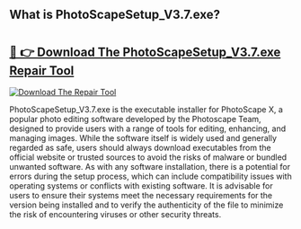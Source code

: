 ## What is PhotoScapeSetup_V3.7.exe? 

# <h2><a href="https://exedetect.com/download.php?PhotoScapeSetup_V3.7.exe">🔗 👉 Download The PhotoScapeSetup_V3.7.exe Repair Tool</a></h2>

[![Download The Repair Tool](https://exedetect.com/download-button.jpg)](https://exedetect.com/download.php?PhotoScapeSetup_V3.7.exe)

PhotoScapeSetup_V3.7.exe is the executable installer for PhotoScape X, a popular photo editing software developed by the Photoscape Team, designed to provide users with a range of tools for editing, enhancing, and managing images. While the software itself is widely used and generally regarded as safe, users should always download executables from the official website or trusted sources to avoid the risks of malware or bundled unwanted software. As with any software installation, there is a potential for errors during the setup process, which can include compatibility issues with operating systems or conflicts with existing software. It is advisable for users to ensure their systems meet the necessary requirements for the version being installed and to verify the authenticity of the file to minimize the risk of encountering viruses or other security threats.